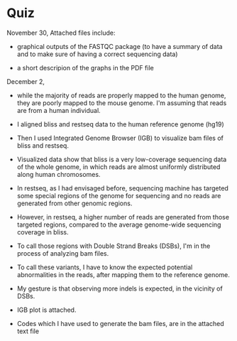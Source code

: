# Quiz

November 30,
Attached files include:

- graphical outputs of the FASTQC package (to have a summary of data and to make sure of having a correct sequencing data)

- a short descripion of the graphs in the PDF file


December 2,
- while the majority of reads are properly mapped to the human genome, they are poorly mapped to the mouse genome. I'm assuming that reads are from a human individual.
- I aligned bliss and restseq data to the human reference genome (hg19)
- Then I used Integrated Genome Browser (IGB) to visualize bam files of bliss and restseq.
- Visualized data show that bliss is a very low-coverage sequencing data of the whole genome, in which reads are almost uniformly distributed along human chromosomes. 
- In restseq, as I had envisaged before, sequencing machine has targeted some special regions of the genome for sequencing and no reads are generated from other genomic regions.
- However, in restseq, a higher number of reads are generated from those targeted regions, compared to the average genome-wide sequencing coverage in bliss.
- To call those regions with Double Strand Breaks (DSBs), I'm in the process of analyzing bam files. 
- To call these variants, I have to know the expected potential abnormalities in the reads, after mapping them to the reference genome.
- My gesture is that observing more indels is expected, in the vicinity of DSBs.  


- IGB plot is attached.
- Codes which I have used to generate the bam files, are in the attached text file


